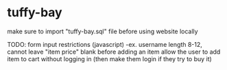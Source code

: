 # tuffy-bay
make sure to import "tuffy-bay.sql" file before using website locally

TODO: 
form input restrictions (javascript) 
	-ex. username length 8-12, cannot leave "item price" blank before adding an item
allow the user to add item to cart without logging in (then make them login if they try to buy it)